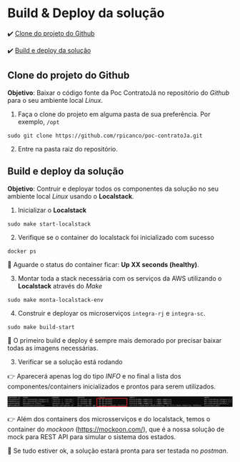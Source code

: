 <h1>Build & Deploy da solução</h1>

:heavy_check_mark: [Clone do projeto do Github](#clone-projeto-github)

:heavy_check_mark: [Build e deploy da solução](#build-deploy-solução)

## Clone do projeto do Github

**Objetivo**: Baixar o código fonte da Poc ContratoJá no repositório do _Github_ para o seu ambiente local _Linux_.

1. Faça o clone do projeto em alguma pasta de sua preferência. Por exemplo, `/opt`

```
sudo git clone https://github.com/rpicanco/poc-contratoJa.git
``` 

2. Entre na pasta raiz do repositório.

## Build e deploy da solução

**Objetivo**: Contruir e deployar todos os componentes da solução no seu ambiente local _Linux_ usando o **Localstack**.

1. Inicializar o **Localstack**

```
sudo make start-localstack
```

2. Verifique se o container do localstack foi inicializado com sucesso

```
docker ps
```

:loudspeaker: Aguarde o status do container ficar: **Up XX seconds (healthy)**.

3. Montar toda a stack necessária com os serviços da AWS utilizando o **Localstack** através do _Make_

```
sudo make monta-localstack-env
```

4. Construir e deployar os microserviços `integra-rj` e `integra-sc`.

```
sudo make build-start
```

:loudspeaker: O primeiro build e deploy é sempre mais demorado por precisar baixar todas as imagens necessárias.

3. Verificar se a solução está rodando

:point_right: Aparecerá apenas log do tipo _INFO_ e no final a lista dos componentes/containers inicializados e prontos para serem utilizados.

<img src="/imagens/build-start-sucesso.png">

:point_right: Além dos containers dos microsserviços e do localstack, temos o container do _mockoon_ (https://mockoon.com/), que é a nossa solução de mock para REST API para simular o sistema dos estados.

:loudspeaker: Se tudo estiver ok, a solução estará pronta para ser testada no _postman_.